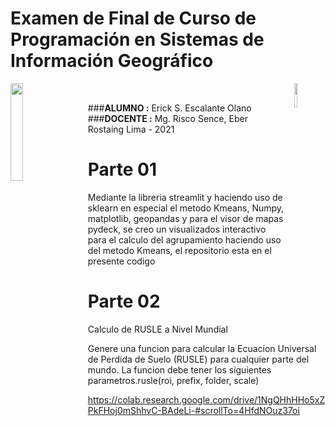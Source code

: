# Examen de Final de Curso de Programación en Sistemas de Información Geográfico

<img align="left" style="padding-right:20px;" src="https://web2.unfv.edu.pe/Sitio/images/logo_unfv.png" width=20% />
<img align="right" style="padding-left:10px;" src="https://user-images.githubusercontent.com/16768318/73986811-764c6080-4936-11ea-9653-a3eacc47caed.png" width=10% />
<br>

###**ALUMNO :** 
Erick S. Escalante Olano<br>
###**DOCENTE :** Mg. Risco Sence, Eber Rostaing
Lima - 2021 

# Parte 01

Mediante la libreria streamlit y haciendo uso de sklearn en especial el metodo Kmeans, Numpy, matplotlib, geopandas y para el visor de mapas pydeck, se creo un visualizados interactivo para el calculo del agrupamiento haciendo uso del metodo Kmeans, el repositorio esta en el presente codigo


# Parte 02

Calculo de RUSLE a Nivel Mundial

Genere una funcion para calcular la Ecuacion Universal de Perdida de Suelo (RUSLE) para cualquier parte del mundo. La funcion debe tener los siguientes parametros.rusle(roi, prefix, folder, scale)

https://colab.research.google.com/drive/1NgQHhHHo5xZPkFHoj0mShhvC-BAdeLi-#scrollTo=4HfdNOuz37oi
